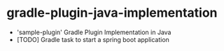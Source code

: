 # gradle-plugin-java-implementation

- 'sample-plugin'  Gradle Plugin Implementation in Java
- [TODO] Gradle task to start a spring boot application  
